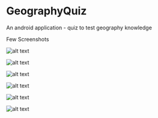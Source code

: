 # GeographyQuiz
An android application - quiz to test geography knowledge 

Few Screenshots
    

![alt text](https://github.com/shivaniarbat/GeographyQuiz/tree/master/screenshots/1.png)


![alt text](https://github.com/shivaniarbat/GeographyQuiz/tree/master/screenshots/2.png)


![alt text](https://github.com/shivaniarbat/GeographyQuiz/tree/master/screenshots/3.png)


![alt text](https://github.com/shivaniarbat/GeographyQuiz/tree/master/screenshots/4.png)


![alt text](https://github.com/shivaniarbat/GeographyQuiz/tree/master/screenshots/5.png)


![alt text](https://github.com/shivaniarbat/GeographyQuiz/tree/master/screenshots/6.png)
